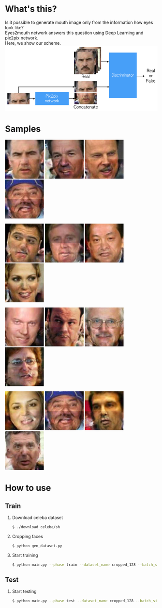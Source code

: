 # What's this?
Is it possible to generate mouth image only from the information how eyes look like?  
Eyes2mouth network answers this question using Deep Learning and pix2pix network.  
Here, we show our scheme.  
!["a"](images/architecture.jpg)

# Samples
!["01"](images/test_0001.png)
!["02"](images/test_0002.png)
!["03"](images/test_0003.png)
!["04"](images/test_0004.png)  

!["05"](images/test_0005.png)
!["05"](images/test_0006.png)
!["05"](images/test_0007.png)
!["05"](images/test_0008.png)

!["05"](images/test_0009.png)
!["05"](images/test_0010.png)
!["05"](images/test_0011.png)
!["05"](images/test_0012.png)

!["05"](images/test_0013.png)
!["05"](images/test_0004.png)
!["05"](images/test_0015.png)
!["05"](images/test_0016.png)

# How to use
## Train
1. Download celeba dataset
    ~~~bash
    $ ./download_celeba/sh
    ~~~
2. Cropping faces
    ~~~bash
    $ python gen_dataset.py
    ~~~
3. Start training
    ~~~bash
    $ python main.py --phase train --dataset_name cropped_128 --batch_size 10 --fine_size 128 --lr 0.00002
    ~~~

## Test
1. Start testing
    ~~~bash
    $ python main.py --phase test --dataset_name cropped_128 --batch_size 10 --fine_size 128
    ~~~
